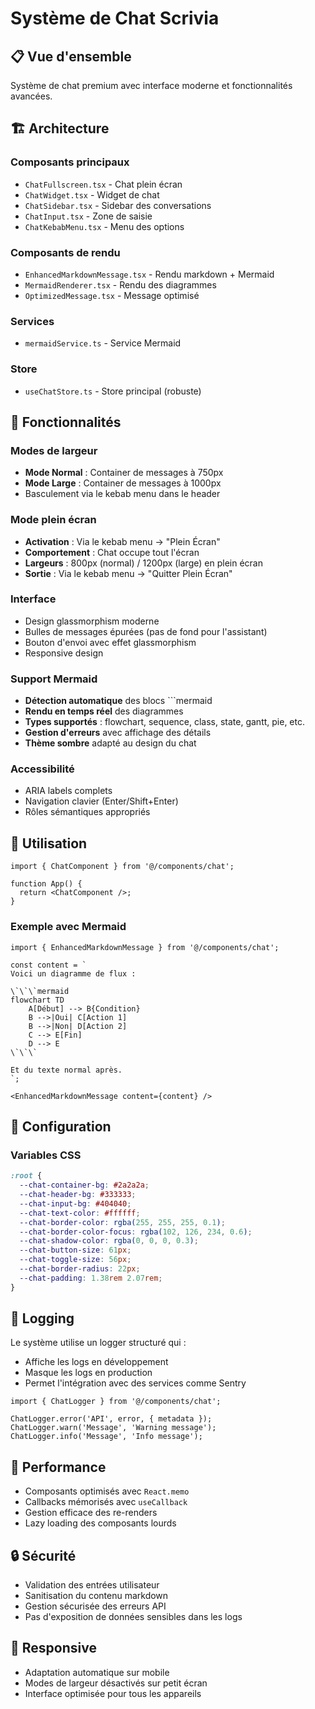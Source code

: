 # Système de Chat Scrivia

## 📋 Vue d'ensemble

Système de chat premium avec interface moderne et fonctionnalités avancées.

## 🏗️ Architecture

### Composants principaux
- `ChatFullscreen.tsx` - Chat plein écran
- `ChatWidget.tsx` - Widget de chat
- `ChatSidebar.tsx` - Sidebar des conversations
- `ChatInput.tsx` - Zone de saisie
- `ChatKebabMenu.tsx` - Menu des options

### Composants de rendu
- `EnhancedMarkdownMessage.tsx` - Rendu markdown + Mermaid
- `MermaidRenderer.tsx` - Rendu des diagrammes
- `OptimizedMessage.tsx` - Message optimisé

### Services
- `mermaidService.ts` - Service Mermaid

### Store
- `useChatStore.ts` - Store principal (robuste)

## 🎨 Fonctionnalités

### Modes de largeur
- **Mode Normal** : Container de messages à 750px
- **Mode Large** : Container de messages à 1000px
- Basculement via le kebab menu dans le header

### Mode plein écran
- **Activation** : Via le kebab menu → "Plein Écran"
- **Comportement** : Chat occupe tout l'écran
- **Largeurs** : 800px (normal) / 1200px (large) en plein écran
- **Sortie** : Via le kebab menu → "Quitter Plein Écran"

### Interface
- Design glassmorphism moderne
- Bulles de messages épurées (pas de fond pour l'assistant)
- Bouton d'envoi avec effet glassmorphism
- Responsive design

### Support Mermaid
- **Détection automatique** des blocs ```mermaid
- **Rendu en temps réel** des diagrammes
- **Types supportés** : flowchart, sequence, class, state, gantt, pie, etc.
- **Gestion d'erreurs** avec affichage des détails
- **Thème sombre** adapté au design du chat

### Accessibilité
- ARIA labels complets
- Navigation clavier (Enter/Shift+Enter)
- Rôles sémantiques appropriés

## 🚀 Utilisation

```tsx
import { ChatComponent } from '@/components/chat';

function App() {
  return <ChatComponent />;
}
```

### Exemple avec Mermaid

```tsx
import { EnhancedMarkdownMessage } from '@/components/chat';

const content = `
Voici un diagramme de flux :

\`\`\`mermaid
flowchart TD
    A[Début] --> B{Condition}
    B -->|Oui| C[Action 1]
    B -->|Non| D[Action 2]
    C --> E[Fin]
    D --> E
\`\`\`

Et du texte normal après.
`;

<EnhancedMarkdownMessage content={content} />
```

## 🔧 Configuration

### Variables CSS
```css
:root {
  --chat-container-bg: #2a2a2a;
  --chat-header-bg: #333333;
  --chat-input-bg: #404040;
  --chat-text-color: #ffffff;
  --chat-border-color: rgba(255, 255, 255, 0.1);
  --chat-border-color-focus: rgba(102, 126, 234, 0.6);
  --chat-shadow-color: rgba(0, 0, 0, 0.3);
  --chat-button-size: 61px;
  --chat-toggle-size: 56px;
  --chat-border-radius: 22px;
  --chat-padding: 1.38rem 2.07rem;
}
```

## 📝 Logging

Le système utilise un logger structuré qui :
- Affiche les logs en développement
- Masque les logs en production
- Permet l'intégration avec des services comme Sentry

```tsx
import { ChatLogger } from '@/components/chat';

ChatLogger.error('API', error, { metadata });
ChatLogger.warn('Message', 'Warning message');
ChatLogger.info('Message', 'Info message');
```

## 🎯 Performance

- Composants optimisés avec `React.memo`
- Callbacks mémorisés avec `useCallback`
- Gestion efficace des re-renders
- Lazy loading des composants lourds

## 🔒 Sécurité

- Validation des entrées utilisateur
- Sanitisation du contenu markdown
- Gestion sécurisée des erreurs API
- Pas d'exposition de données sensibles dans les logs

## 📱 Responsive

- Adaptation automatique sur mobile
- Modes de largeur désactivés sur petit écran
- Interface optimisée pour tous les appareils 